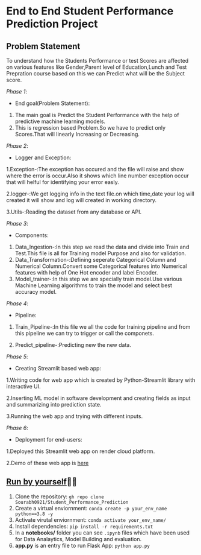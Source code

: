 # End to End Student Performance Prediction Project
## Problem Statement
 To understand how the Students Performance or test Scores are affected on various features like Gender,Parent level of Education,Lunch and Test Prepration course based on this we can Predict what will be the Subject score.
 
*Phase 1*:
- End goal(Problem Statement):
  
1. The main goal is Predict the Student Performance with the help of predictive machine learning models.
2. This is regression based Problem.So we have to predict only Scores.That will linearly Increasing or Decreasing.

*Phase 2*:
- Logger and Exception:
  
 1.Exception-:The exception has occured and the file will raise and show where the error is occur.Also it shows which line number exception occur that will 
   helful for identifying your error easly.
  
 2.logger-:We get logging info in the text file.on which time,date your log will created it will show and log will created in working directory.

 3.Utils-:Reading the dataset from any database or API.


*Phase 3*:
- Components:
1. Data_Ingestion-:In this step we read the data and divide into Train and Test.This file is all for Training model Purpose and also for validation.
2. Data_Transformation-:Defining seperate Categorical Column and Numerical Column.Convert some Categorical features into Numerical features with help of One Hot encoder and label Encoder.
3. Model_trainer-:In this step we are specially train model.Use various Machine Learning algorithms to train the model and select best accuracy model.

*Phase 4*:
- Pipeline:
 1. Train_Pipeline-:In this file we all the code for training pipeline and from this pipeline we can try to trigger or call the componets.

 2. Predict_pipeline-:Predicting new the new data.

*Phase 5*:
- Creating Streamlit based web app:
  
1.Writing code for  web app which is created by Python-Streamlit library with 
     interactive UI.
     
2.Inserting ML model in software development and creating fields as input and summarizing 
    into prediction state.
    
3.Running the web app and trying with different inputs.

*Phase 6*:
- Deployment for end-users:

1.Deployed this Streamlit web app on render cloud platform.

2.Demo of these web app is [here](https://ml-project-student-performanceprediction.onrender.com/)

## [Run by yourself](#run-by-yourself)🏃🏽
1. Clone the repository: `gh repo clone Sourabh0921/Student_Performance_Prediction`
2. Create a virtual enviornment: `conda create -p your_env_name python==3.8 -y`
3. Activate virutal enviornment: `conda activate your_env_name/`
4. Install dependencies: `pip install -r requirements.txt`
5. In a **notebooks/** folder you can see `.ipynb` files which have been used for Data Analaytics, Model Building and evaluation.
6. **app.py** is an entry file to run Flask App: `python app.py`




